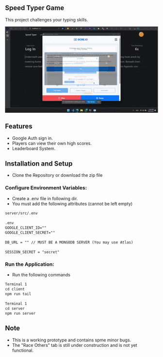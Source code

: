 ## Speed Typer Game

This project challenges your typing skills.

![Demo Video](demo-gif.gif)

## Features

-    Google Auth sign in.
-    Players can view their own high scores.
-    Leaderboard System.

## Installation and Setup

-    Clone the Repository or download the zip file

### Configure Environment Variables:

-    Create a .env file in following dir.
-    You must add the following attributes (cannot be left empty)

```
server/src/.env

.env
GOOGLE_CLIENT_ID=""
GOOGLE_CLIENT_SECRET=""

DB_URL = "" // MUST BE A MONGODB SERVER (You may use Atlas)

SESSION_SECRET = "secret"

```

### Run the Application:

-    Run the following commands

```
Terminal 1
cd client
npm run tail

Terminal 1
cd server
npm run server

```

## Note

-    This is a working prototype and contains spme minor bugs.
-    The "Race Others" tab is still under construction and is not yet functional.
